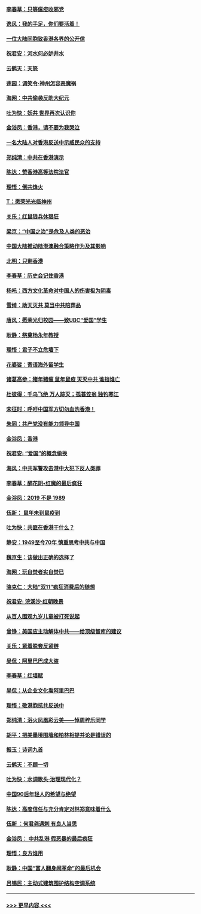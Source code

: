 #### [李春草：只等瘟疫收邪党](../pages/nsc993/n11677308.md?t=11250011) 
#### [逸风：我的手足，你们要活着！](../pages/nsc993/n11676352.md?t=11250011) 
#### [一位大陆同胞致香港各界的公开信](../pages/nsc993/n11675761.md?t=11250011) 
#### [祝君安：河水何必妒井水](../pages/nsc993/n11675746.md?t=11250011) 
#### [云鹤天：天怒](../pages/nsc993/n11675718.md?t=11250011) 
#### [莲园：调笑令‧神州怎容恶魔祸](../pages/nsc993/n11675648.md?t=11250011) 
#### [海网：中共偷袭反助大纪元](../pages/nsc993/n11673515.md?t=11250011) 
#### [吐为快：妖共 世界再次认识你](../pages/nsc993/n11673506.md?t=11250011) 
#### [金浴凤：香港，请不要为我哭泣](../pages/nsc993/n11673248.md?t=11250011) 
#### [一名大陆人对香港反送中示威民众的支持](../pages/nsc993/n11672615.md?t=11250011) 
#### [郑纯清：中共在香港演示](../pages/nsc993/n11670539.md?t=11250011) 
#### [陈达：赞香港高等法院法官](../pages/nsc993/n11669542.md?t=11250011) 
#### [理悟：倒共烽火](../pages/nsc993/n11668844.md?t=11250011) 
#### [T：愿荣光光临神州](../pages/nsc993/n11668421.md?t=11250011) 
#### [关乐：红鼠狼兵休猖狂](../pages/nsc993/n11668378.md?t=11250011) 
#### [梁京：“中国之治”是危及人类的恶治](../pages/nsc993/n11668328.md?t=11250011) 
#### [中国大陆推动陆港澳融合策略作为及其影响](../pages/nsc993/n11668157.md?t=11250011) 
#### [北明：只剩香港](../pages/nsc993/n11668002.md?t=11250011) 
#### [李春草：历史会记住香港](../pages/nsc993/n11667927.md?t=11250011) 
#### [杨吒：西方文化革命对中国人的伤害极为阴毒](../pages/nsc993/n11664521.md?t=11250011) 
#### [雪绮：助天灭共 莫当中共陪葬品](../pages/nsc993/n11662650.md?t=11250011) 
#### [唐风：愿荣光归校园——致UBC“爱国”学生](../pages/nsc993/n11662194.md?t=11250011) 
#### [耿静：祭奠杨永年教授](../pages/nsc993/n11662514.md?t=11250011) 
#### [理悟：君子不立危墙下](../pages/nsc993/n11662172.md?t=11250011) 
#### [花婆娑：寄语海外留学生](../pages/nsc993/n11662121.md?t=11250011) 
#### [诸葛高参：猪年猪瘟 鼠年鼠疫 天灭中共 谁挡谁亡](../pages/nsc993/n11661980.md?t=11250011) 
#### [杜彼得：千鸟飞绝 万人踪灭；孤蓑笠翁 独钓寒江](../pages/nsc993/n11661170.md?t=11250011) 
#### [宋征时：呼吁中国军方切勿血洗香港！](../pages/nsc993/n11415318.md?t=11250011) 
#### [朱同：共产党没有能力领导中国](../pages/nsc993/n11660421.md?t=11250011) 
#### [金浴凤：香港](../pages/nsc993/n11660419.md?t=11250011) 
#### [祝君安: “爱国”的概念偷换](../pages/nsc993/n11659706.md?t=11250011) 
#### [海风：中共军警攻击港中大犯下反人类罪](../pages/nsc993/n11659632.md?t=11250011) 
#### [李春草：醉花阴•红魔的最后疯狂](../pages/nsc993/n11659287.md?t=11250011) 
#### [金浴凤：2019 不是 1989](../pages/nsc993/n11657663.md?t=11250011) 
#### [伍新： 鼠年未到鼠疫到](../pages/nsc993/n11655098.md?t=11250011) 
#### [吐为快：共匪在香港干什么？](../pages/nsc993/n11654891.md?t=11250011) 
#### [静安：1949至今70年 慎重思考中共与中国](../pages/nsc993/n11651244.md?t=11250011) 
#### [魏京生：该做出正确的选择了](../pages/nsc993/n11653084.md?t=11250011) 
#### [海网：玩自焚者实自焚已](../pages/nsc993/n11652423.md?t=11250011) 
#### [骆克仁：大陆“双11”疯狂消费后的随想](../pages/nsc993/n11652305.md?t=11250011) 
#### [祝君安: 浣溪沙·红朝晚景](../pages/nsc993/n11652258.md?t=11250011) 
#### [从百人围观九岁儿童被打死说起](../pages/nsc993/n11651030.md?t=11250011) 
#### [曾铮：美国应主动解体中共——给顶级智库的建议](../pages/nsc993/n11649888.md?t=11250011) 
#### [关乐：紧着脱套反紧链](../pages/nsc993/n11649069.md?t=11250011) 
#### [吴侃：阿里巴巴成大盗](../pages/nsc993/n11645523.md?t=11250011) 
#### [李春草：红墙赋](../pages/nsc993/n11646389.md?t=11250011) 
#### [吴侃：从企业文化看阿里巴巴](../pages/nsc993/n11645476.md?t=11250011) 
#### [理悟：敬港胞抗共反送中](../pages/nsc993/n11645466.md?t=11250011) 
#### [郑纯清：浴火凤凰彩云美——悼周梓乐同学](../pages/nsc993/n11645155.md?t=11250011) 
#### [胡平：把美墨境围墙和柏林相提并论是错误的](../pages/nsc993/n11645134.md?t=11250011) 
#### [振玉：诗词九首](../pages/nsc993/n11644081.md?t=11250011) 
#### [云鹤天：不顾一切](../pages/nsc993/n11643508.md?t=11250011) 
#### [吐为快：水调歌头·治理现代化？](../pages/nsc993/n11643485.md?t=11250011) 
#### [中国90后年轻人的希望与绝望](../pages/nsc993/n11642317.md?t=11250011) 
#### [陈达：高度信任与充分肯定对林郑意味着什么](../pages/nsc993/n11641441.md?t=11250011) 
#### [伍新 ：何君尧遇刺 有良人当思](../pages/nsc993/n11641503.md?t=11250011) 
#### [金浴凤： 中共乱港  假恶暴的最后疯狂](../pages/nsc993/n11641495.md?t=11250011) 
#### [理悟：良方谁用](../pages/nsc993/n11641463.md?t=11250011) 
#### [耿静：中国“富人翻身闹革命”的最后机会](../pages/nsc993/n11640655.md?t=11250011) 
#### [吕锡民：主动式建筑围护结构空调系统](../pages/nsc993/n11640168.md?t=11250011) 

----
#### [ >>> 更早内容 <<< ](../indexes/nsc993-earlier.md)
